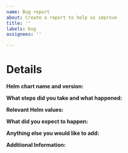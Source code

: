 ```yaml
---
name: Bug report
about: Create a report to help us improve
title: ''
labels: bug
assignees: ''

---
```


# Details

**Helm chart name and version:**

<!-- Note: This should be the helm chart name and version you have deployed. e.g. jackett 5.4.0 -->

**What steps did you take and what happened:**

<!-- Note: This should be a clear and concise description of what the bug is. -->

**Relevant Helm values:**

<!-- Note: Please include a snippet of the relevant values in (or a Pastebin/similar link to) your values.yaml. -->

**What did you expect to happen:**

**Anything else you would like to add:**

<!-- Note: Miscellaneous information that will assist in solving the issue. -->

**Additional Information:**

<!-- Note: Anything to give further context to the bug report. -->
